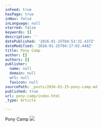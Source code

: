 ```yaml
---
inFeed: true
hasPage: true
inNav: false
inLanguage: null
starred: false
keywords: []
description: ''
datePublished: '2016-01-25T04:53:31.437Z'
dateModified: '2016-01-25T04:17:02.448Z'
title: Pony Camp
author: []
authors: []
publisher:
  name: null
  domain: null
  url: null
  favicon: null
sourcePath: _posts/2016-01-25-pony-camp.md
published: true
url: pony-camp/index.html
_type: Article

---
```

Pony Camp
![](https://the-grid-user-content.s3-us-west-2.amazonaws.com/e5202397-1175-4339-bba4-ff37b869e12e.jpg)